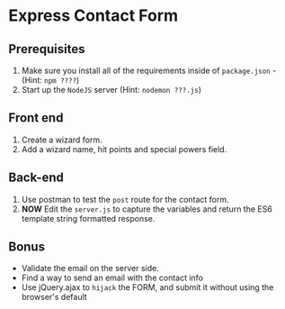 # Express Contact Form

## Prerequisites
1. Make sure you install all of the requirements inside of `package.json` - (Hint: `npm ????`)
2. Start up the `NodeJS` server (Hint: `nodemon ???.js`) 

## Front end
1. Create a wizard form.
1. Add a wizard name, hit points and special powers field. 

## Back-end
1. Use postman to test the `post` route for the contact form.
3. **NOW** Edit the `server.js` to capture the variables and return the ES6 template string formatted response. 


## Bonus

* Validate the email on the server side. 
* Find a way to send an email with the contact info
* Use jQuery.ajax to `hijack` the FORM, and submit it without using the browser's default